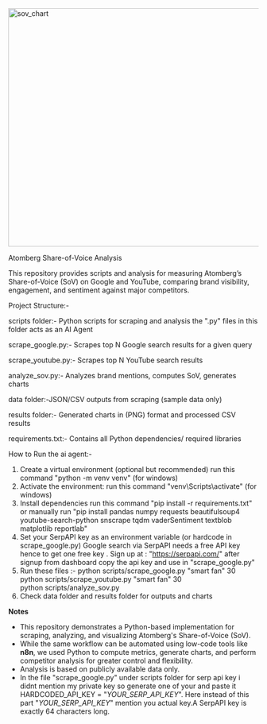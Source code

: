 <img width="640" height="480" alt="sov_chart" src="https://github.com/user-attachments/assets/9186b2d3-04aa-4a8b-9730-cc821529f7ac" />


Atomberg Share-of-Voice Analysis

This repository provides scripts and analysis for measuring Atomberg’s Share-of-Voice (SoV) on Google and YouTube, comparing brand visibility, engagement, and sentiment against major competitors.

Project Structure:-

scripts folder:- Python scripts for scraping and analysis the ".py" files in this folder acts as an AI Agent

  scrape_google.py:- Scrapes top N Google search results for a given query
  
  scrape_youtube.py:- Scrapes top N YouTube search results
  
  analyze_sov.py:- Analyzes brand mentions, computes SoV, generates charts

data folder:-JSON/CSV outputs from scraping (sample data only)

results folder:-  Generated charts in (PNG) format and processed CSV results

requirements.txt:-  Contains all Python dependencies/ required libraries


How to Run the ai agent:-

1. Create a virtual environment (optional but recommended)
    run this command "python -m venv venv" (for windows)
2. Activate the environment:
    run this command "venv\Scripts\activate" (for windows)
3. Install dependencies
    run this command "pip install -r requirements.txt" or manually run "pip install pandas numpy requests beautifulsoup4 youtube-search-python snscrape tqdm vaderSentiment textblob matplotlib reportlab"
4. Set your SerpAPI key as an environment variable (or hardcode in scrape_google.py)
   Google search via SerpAPI needs a free API key hence to get one free key .
   Sign up at : "https://serpapi.com/" after signup from dashboard copy the api key and use in "scrape_google.py"
5. Run these files :-
   python scripts/scrape_google.py "smart fan" 30
   python scripts/scrape_youtube.py "smart fan" 30  
   python scripts/analyze_sov.py
6. Check data folder and results folder for outputs and charts

****Notes****
  * This repository demonstrates a Python-based implementation for scraping, analyzing, and visualizing Atomberg's Share-of-Voice (SoV). 
  * While the same workflow can be automated using low-code tools like **n8n**, we used Python to compute metrics, generate charts, and perform competitor analysis     for greater control and flexibility.
  * Analysis is based on publicly available data only.
  * In the file "scrape_google.py" under scripts folder for serp api key i didnt mention my private key so generate one of your and paste it
     HARDCODED_API_KEY = "_YOUR_SERP_API_KEY_". Here instead of this part "_YOUR_SERP_API_KEY_" mention you actual key.A SerpAPI key is exactly 64
    characters long.


